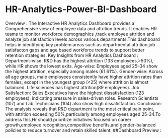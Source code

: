 # HR-Analytics-Power-BI-Dashboard
Overview : The Interactive HR Analytics Dashboard provides a Comprehensive view of employee data and attrition trends. It enables HR teams to monitor workforce demographics ,track employee attrition and analyze job satisfaction levels across various departments.This dashboard helps in identifying key problem areas such as departmental attrition,job satisfacton gaps and age based workforce trends to support better retention strategies.
Key Insights from HR Analytics Dashboard :
Department-wise: R&D has the highest attrition (133 employees,>50%), while HR shows the lowest exits.
Age-wise: Employees aged 25–34 show the highest attrition, especially among males (61.61%).
Gender-wise: Across all age groups, male employees consistently have higher attrition rates than females, except in the youngest group (<25) where attrition is almost balanced.
Life sciences has highest attrition(89 employees).
Job Satisfaction:
Sales Executives have the highest dissatisfaction (123 employees), indicating pressure in sales-driven roles.
Research Scientists (107) and Lab Technicians (104) also show high dissatisfaction.
Conclusion: The analysis reveals that R&D  department is the most critical pain point, with attrition exceeding 50%,particularly among employees aged 25-34.To address this,Hr should prioritize initiatives focused on career growth,employee recognition,competitive benefits,and gender-balanced policies to reduce turnover and retain skilled talent.
##Dashboard Preview :
